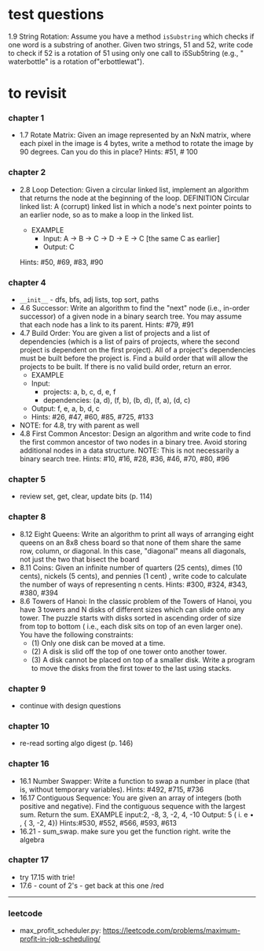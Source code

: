 # test questions

1.9 String Rotation: Assume you have a method `isSubstring` which checks if one word is a substring of another. Given
two strings, 51 and 52, write code to check if 52 is a rotation of 51 using only one call to i5Sub5tring (e.g., "
waterbottle" is a rotation of"erbottlewat").

# to revisit

### chapter 1

- 1.7 Rotate Matrix: Given an image represented by an NxN matrix, where each pixel in the image is 4 bytes, write a
  method to rotate the image by 90 degrees. Can you do this in place? Hints: #51, # 100

### chapter 2

- 2.8 Loop Detection: Given a circular linked list, implement an algorithm that returns the node at the beginning of the
  loop. DEFINITION Circular linked list: A (corrupt) linked list in which a node's next pointer points to an earlier
  node, so as to make a loop in the linked list.
    - EXAMPLE
        - Input: A -> B -> C -> D -> E -> C [the same C as earlier]
        - Output: C

  Hints: #50, #69, #83, #90

### chapter 4

- `__init__` - dfs, bfs, adj lists, top sort, paths
- 4.6 Successor: Write an algorithm to find the "next" node (i.e., in-order successor) of a given node in a binary
  search tree. You may assume that each node has a link to its parent. Hints: #79, #91
- 4.7 Build Order: You are given a list of projects and a list of dependencies (which is a list of pairs of projects,
  where the second project is dependent on the first project). All of a project's dependencies must be built before the
  project is. Find a build order that will allow the projects to be built. If there is no valid build order, return an
  error.
    - EXAMPLE
    - Input:
        - projects: a, b, c, d, e, f
        - dependencies: (a, d), (f, b), (b, d), (f, a), (d, c)
    - Output: f, e, a, b, d, c
    - Hints: #26, #47, #60, #85, #725, #133
- NOTE: for 4.8, try with parent as well
- 4.8 First Common Ancestor: Design an algorithm and write code to find the first common ancestor of two nodes in a
  binary tree. Avoid storing additional nodes in a data structure. NOTE: This is not necessarily a binary search tree.
  Hints: #10, #16, #28, #36, #46, #70, #80, #96

### chapter 5

- review set, get, clear, update bits (p. 114)

### chapter 8

- 8.12 Eight Queens: Write an algorithm to print all ways of arranging eight queens on an 8x8 chess board so that none
  of them share the same row, column, or diagonal. In this case, "diagonal" means all diagonals, not just the two that
  bisect the board
- 8.11 Coins: Given an infinite number of quarters (25 cents), dimes (10 cents), nickels (5 cents), and pennies (1 cent)
  , write code to calculate the number of ways of representing n cents. Hints: #300, #324, #343, #380, #394
- 8.6 Towers of Hanoi: In the classic problem of the Towers of Hanoi, you have 3 towers and N disks of different sizes
  which can slide onto any tower. The puzzle starts with disks sorted in ascending order of size from top to bottom (
  i.e., each disk sits on top of an even larger one). You have the following constraints:
    - (1) Only one disk can be moved at a time.
    - (2) A disk is slid off the top of one tower onto another tower.
    - (3) A disk cannot be placed on top of a smaller disk. Write a program to move the disks from the first tower to
      the last using stacks.

### chapter 9

- continue with design questions

### chapter 10

- re-read sorting algo digest (p. 146)

### chapter 16

- 16.1 Number Swapper: Write a function to swap a number in place (that is, without temporary variables). Hints: #492, #715, #736
- 16.17 Contiguous Sequence: You are given an array of integers (both positive and negative). Find the contiguous
  sequence with the largest sum. Return the sum. EXAMPLE input:2, -8, 3, -2, 4, -10 Output: 5 ( i. e • , { 3, -2, 4})
  Hints:#530, #552, #566, #593, #613
- 16.21 - sum_swap. make sure you get the function right. write the algebra

### chapter 17

- try 17.15 with trie!
- 17.6 - count of 2's - get back at this one /red

---

### leetcode

- max_profit_scheduler.py: https://leetcode.com/problems/maximum-profit-in-job-scheduling/